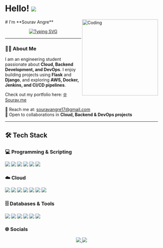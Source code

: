 # Hello! ![](https://user-images.githubusercontent.com/18350557/176309783-0785949b-9127-417c-8b55-ab5a4333674e.gif)  
<img align="right" alt="Coding" width="250" src="https://media.tenor.com/jCboW2RhykcAAAAC/hello-wave.gif"/> 
# I'm **Sourav Angre**

<p align="center">
  <a href="https://git.io/typing-svg">
    <img src="https://readme-typing-svg.herokuapp.com?font=Fira+Code&weight=600&size=26&pause=1000&color=1E90FF&center=true&vCenter=true&width=700&lines=Cloud+%26+DevOps+Enthusiast;Backend+Developer+%7C+Flask+%26+Django;Automate+%E2%80%A2+Scale+%E2%80%A2+Deploy" alt="Typing SVG" />
  </a>
</p>

---

### 👨‍💻 About Me
I am an engineering student passionate about **Cloud, Backend Development, and DevOps**. I enjoy building projects using **Flask** and **Django**, and exploring **AWS, Docker, Jenkins, and CI/CD pipelines**.  

Check out my portfolio here: [🌐Sourav.me](https://sourav-angre-portfolio.vercel.app/)  

📧 Reach me at: [souravangre17@gmail.com](mailto:souravangre17@gmail.com)  
🤝 Open to collaborations in **Cloud, Backend & DevOps projects**  

---

## 🛠️ Tech Stack  

### 💻 Programming & Scripting  
<p>
  <img src="https://img.shields.io/badge/Python-3776AB?style=for-the-badge&logo=python&logoColor=white"/>
  <img src="https://img.shields.io/badge/Java-ED8B00?style=for-the-badge&logo=openjdk&logoColor=white"/>
  <img src="https://img.shields.io/badge/SQL-336791?style=for-the-badge&logo=postgresql&logoColor=white"/>
  <img src="https://img.shields.io/badge/HTML5-E34F26?style=for-the-badge&logo=html5&logoColor=white"/>
  <img src="https://img.shields.io/badge/CSS3-1572B6?style=for-the-badge&logo=css3&logoColor=white"/>
  <img src="https://img.shields.io/badge/Bash-4EAA25?style=for-the-badge&logo=gnubash&logoColor=white"/>
</p>  

### ☁️ Cloud  
<p>
  <img src="https://img.shields.io/badge/AWS-232F3E?style=for-the-badge&logo=amazon-aws&logoColor=white"/>
  <img src="https://img.shields.io/badge/EC2-%23FF9900?style=for-the-badge&logo=amazonec2&logoColor=white"/>
  <img src="https://img.shields.io/badge/S3-%23FF9900?style=for-the-badge&logo=amazons3&logoColor=white"/>
  <img src="https://img.shields.io/badge/RDS-527FFF?style=for-the-badge&logo=amazonrds&logoColor=white"/>
  <img src="https://img.shields.io/badge/VPC-232F3E?style=for-the-badge&logo=amazon-aws&logoColor=white"/>
  <img src="https://img.shields.io/badge/Auto_Scaling-FF4F8B?style=for-the-badge&logo=amazon-aws&logoColor=white"/>
  <img src="https://img.shields.io/badge/ALB-FF4F8B?style=for-the-badge&logo=amazon-aws&logoColor=white"/>
</p>  

### 🗄️ Databases & Tools  
<p>
  <img src="https://img.shields.io/badge/MySQL-4479A1?style=for-the-badge&logo=mysql&logoColor=white"/>
  <img src="https://img.shields.io/badge/SQLite-003B57?style=for-the-badge&logo=sqlite&logoColor=white"/>
  <img src="https://img.shields.io/badge/Git-F05032?style=for-the-badge&logo=git&logoColor=white"/>
  <img src="https://img.shields.io/badge/GitHub-181717?style=for-the-badge&logo=github&logoColor=white"/>
  <img src="https://img.shields.io/badge/Shell-4EAA25?style=for-the-badge&logo=gnu-bash&logoColor=white"/>
  <img src="https://img.shields.io/badge/Docker-2496ED?style=for-the-badge&logo=docker&logoColor=white"/>
</p>

### 🌐 Socials  
<p align="center">
  <a href="https://www.linkedin.com/in/sourav-angre/">
    <img src="https://img.shields.io/badge/LinkedIn-0077B5?style=for-the-badge&logo=linkedin&logoColor=white" />
  </a>
  <a href="mailto:souravangre17@gmail.com">
    <img src="https://img.shields.io/badge/Email-D14836?style=for-the-badge&logo=gmail&logoColor=white" />
  </a>
</p>

